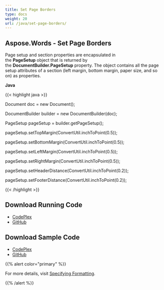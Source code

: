 ```yaml
---
title: Set Page Borders
type: docs
weight: 20
url: /java/set-page-borders/
---
```


## **Aspose.Words - Set Page Borders**
Page setup and section properties are encapsulated in the **PageSetup** object that is returned by the **DocumentBuilder.PageSetup** property. The object contains all the page setup attributes of a section (left margin, bottom margin, paper size, and so on) as properties. 

**Java**

{{< highlight java >}}

 Document doc = new Document();

DocumentBuilder builder = new DocumentBuilder(doc);

PageSetup pageSetup = builder.getPageSetup();

pageSetup.setTopMargin(ConvertUtil.inchToPoint(0.5));

pageSetup.setBottomMargin(ConvertUtil.inchToPoint(0.5));

pageSetup.setLeftMargin(ConvertUtil.inchToPoint(0.5));

pageSetup.setRightMargin(ConvertUtil.inchToPoint(0.5));

pageSetup.setHeaderDistance(ConvertUtil.inchToPoint(0.2));

pageSetup.setFooterDistance(ConvertUtil.inchToPoint(0.2));

{{< /highlight >}}
## **Download Running Code**
- [CodePlex](https://asposewordsjavaapachepoi.codeplex.com/releases/view/618321)
- [GitHub](https://github.com/aspose-words/Aspose.Words-for-Java/releases/tag/Aspose.Words_Java_for_Apache_POI_WP-v1.0.0)
## **Download Sample Code**
- [CodePlex](https://asposewordsjavaapachepoi.codeplex.com/SourceControl/latest#src/main/java/com/aspose/words/examples/asposefeatures/workingwithdocument/setpageborders/AsposePageBorders.java)
- [GitHub](https://github.com/aspose-words/Aspose.Words-for-Java/blob/master/Plugins/Aspose_Words_for_Apache_POI/src/main/java/com/aspose/words/examples/asposefeatures/workingwithdocument/setpageborders/AsposePageBorders.java)

{{% alert color="primary" %}} 

For more details, visit [Specifying Formatting](/words/java/using-documentbuilder-to-modify-a-document/#usingdocumentbuildertomodifyadocument-specifyingformatting).

{{% /alert %}}
